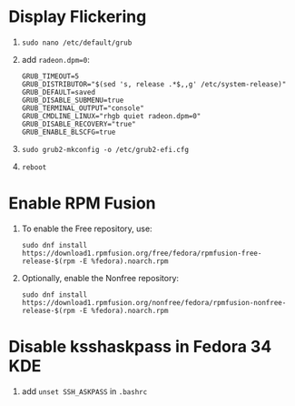 # Display Flickering

1. `sudo nano /etc/default/grub`

2. add `radeon.dpm=0`:

    ```
    GRUB_TIMEOUT=5
    GRUB_DISTRIBUTOR="$(sed 's, release .*$,,g' /etc/system-release)"
    GRUB_DEFAULT=saved
    GRUB_DISABLE_SUBMENU=true
    GRUB_TERMINAL_OUTPUT="console"
    GRUB_CMDLINE_LINUX="rhgb quiet radeon.dpm=0"
    GRUB_DISABLE_RECOVERY="true"
    GRUB_ENABLE_BLSCFG=true
    ```

3. `sudo grub2-mkconfig -o /etc/grub2-efi.cfg`

4. `reboot`


# Enable RPM Fusion

1. To enable the Free repository, use:
    
    ```
    sudo dnf install https://download1.rpmfusion.org/free/fedora/rpmfusion-free-release-$(rpm -E %fedora).noarch.rpm
    ```

2. Optionally, enable the Nonfree repository:

    ```
    sudo dnf install https://download1.rpmfusion.org/nonfree/fedora/rpmfusion-nonfree-release-$(rpm -E %fedora).noarch.rpm
    ```

# Disable ksshaskpass in Fedora 34 KDE

1. add `unset SSH_ASKPASS` in `.bashrc`